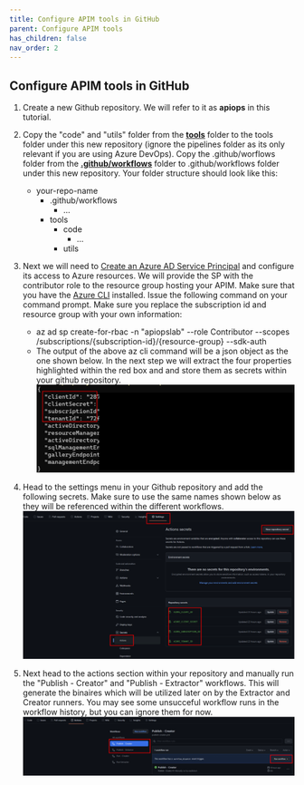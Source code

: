 ```yaml
---
title: Configure APIM tools in GitHub
parent: Configure APIM tools
has_children: false
nav_order: 2
---
```


 
## Configure APIM tools in GitHub


1. Create a new Github repository. We will refer to it as **apiops** in this tutorial.
2. Copy the "code" and "utils" folder from the [**tools**](https://github.com/Azure/apiops/tree/main/tools) folder to the tools folder under this new repository (ignore the pipelines folder as its only relevant if you are using Azure DevOps). Copy the .github/worflows folder from the [**.github/workflows**](https://github.com/Azure/apiops/tree/main/.github/workflows) folder to .github/workflows folder under this new repository. Your folder structure should look like this:
    - your-repo-name
        - .github/workflows
            - ...
        - tools
            - code
                - ...
            - utils
3. Next we will need to [Create an Azure AD Service Principal](https://docs.microsoft.com/en-us/cli/azure/ad/sp?view=azure-cli-latest#az-ad-sp-create-for-rbac) and configure its access to Azure resources. We will provide the SP with the contributor role to the resource group hosting your APIM. Make sure that you have the [Azure CLI](https://docs.microsoft.com/en-us/cli/azure/install-azure-cli) installed. Issue the following command on your command prompt. Make sure you replace the subscription id and resource group with your own information:
    - az ad sp create-for-rbac -n "apiopslab" --role Contributor --scopes /subscriptions/{subscription-id}/{resource-group} --sdk-auth
    - The output of the above az cli command will be a json object as the one shown below. In the next step we will extract the four properties highlighted within the red box and and store them as secrets within your github repository. ![pipeline variable group](../../assets/images/sp_command_output.png)
4.  Head to the settings menu in your Github repository and add the following secrets. Make sure to use the same names shown below as they will be referenced within the different workflows. ![pipeline variable group](../../assets/images/Github_Secrets.png)

5. Next head to the actions section within your repository and manually run the "Publish - Creator" and "Publish - Extractor" workflows. This will generate the binaires which will be utilized later on by the Extractor and Creator runners. You may see some unsucceful workflow runs in the workflow history, but you can ignore them for now. ![pipeline variable group](../../assets/images/GithubActionsPublishers.png)


